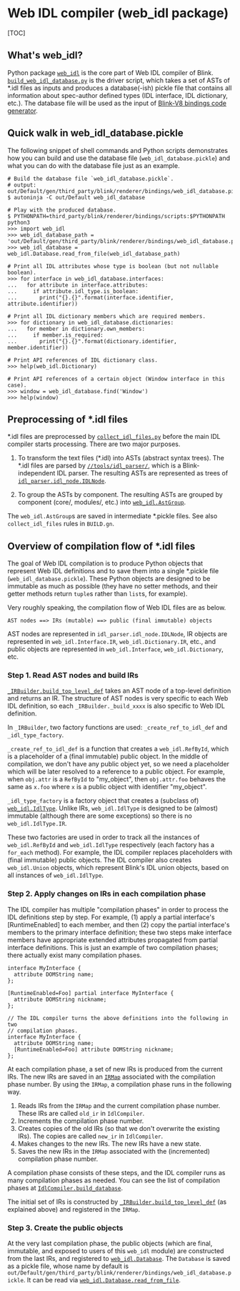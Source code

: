 # Web IDL compiler (web_idl package)

[TOC]

## What's web_idl?

Python package
[`web_idl`](https://source.chromium.org/chromium/chromium/src/+/main:third_party/blink/renderer/bindings/scripts/web_idl/)
is the core part of Web IDL compiler of Blink.
[`build_web_idl_database.py`](https://source.chromium.org/chromium/chromium/src/+/main:third_party/blink/renderer/bindings/scripts/build_web_idl_database.py)
is the driver script, which takes a set of ASTs of \*.idl files as inputs and
produces a database(-ish) pickle file that contains all information about
spec-author defined types (IDL interface, IDL dictionary, etc.). The database
file will be used as the input of
[Blink-V8 bindings code generator](../bind_gen/README.md).

## Quick walk in web_idl_database.pickle

The following snippet of shell commands and Python scripts demonstrates how you
can build and use the database file (`web_idl_database.pickle`) and what you
can do with the database file just as an example.

```shell
# Build the database file `web_idl_database.pickle`.
# output: out/Default/gen/third_party/blink/renderer/bindings/web_idl_database.pickle
$ autoninja -C out/Default web_idl_database

# Play with the produced database.
$ PYTHONPATH=third_party/blink/renderer/bindings/scripts:$PYTHONPATH python3
>>> import web_idl
>>> web_idl_database_path = 'out/Default/gen/third_party/blink/renderer/bindings/web_idl_database.pickle'
>>> web_idl_database = web_idl.Database.read_from_file(web_idl_database_path)

# Print all IDL attributes whose type is boolean (but not nullable boolean).
>>> for interface in web_idl_database.interfaces:
...   for attribute in interface.attributes:
...     if attribute.idl_type.is_boolean:
...       print("{}.{}".format(interface.identifier, attribute.identifier))

# Print all IDL dictionary members which are required members.
>>> for dictionary in web_idl_database.dictionaries:
...   for member in dictionary.own_members:
...     if member.is_required:
...       print("{}.{}".format(dictionary.identifier, member.identifier))

# Print API references of IDL dictionary class.
>>> help(web_idl.Dictionary)

# Print API references of a certain object (Window interface in this case).
>>> window = web_idl_database.find('Window')
>>> help(window)
```

## Preprocessing of \*.idl files

\*.idl files are preprocessed by
[`collect_idl_files.py`](https://source.chromium.org/chromium/chromium/src/+/main:third_party/blink/renderer/bindings/scripts/collect_idl_files.py)
before the main IDL compiler starts processing. There are two major purposes.

1. To transform the text files (\*.idl) into ASTs (abstract syntax trees).
The \*.idl files are parsed by
[`//tools/idl_parser/`](https://source.chromium.org/chromium/chromium/src/+/main:tools/idl_parser/),
which is a Blink-independent IDL parser. The resulting ASTs are represented
as trees of
[`idl_parser.idl_node.IDLNode`](https://source.chromium.org/chromium/chromium/src/+/main:tools/idl_parser/idl_node.py?q=class:%5EIDLNode$&ss=chromium).

2. To group the ASTs by component. The resulting ASTs are grouped by component
(core/, modules/, etc.) into
[`web_idl.AstGroup`](https://source.chromium.org/chromium/chromium/src/+/main:third_party/blink/renderer/bindings/scripts/web_idl/ast_group.py?q=class:%5EAstGroup$&ss=chromium).

The `web_idl.AstGroup`s are saved in intermediate \*.pickle files. See also
`collect_idl_files` rules in `BUILD.gn`.

## Overview of compilation flow of \*.idl files

The goal of Web IDL compilation is to produce Python objects that represent
Web IDL definitions and to save them into a single \*.pickle file
(`web_idl_database.pickle`). These Python objects are designed to be immutable
as much as possible (they have no setter methods, and their getter methods
return `tuple`s rather than `list`s, for example).

Very roughly speaking, the compilation flow of Web IDL files are as below.

    AST nodes ==> IRs (mutable) ==> public (final immutable) objects

AST nodes are represented in `idl_parser.idl_node.IDLNode`, IR objects are
represented in `web_idl.Interface.IR`, `web_idl.Dictionary.IR`, etc., and
public objects are represented in `web_idl.Interface`, `web_idl.Dictionary`,
etc.

### Step 1. Read AST nodes and build IRs

[`_IRBuilder.build_top_level_def`](https://source.chromium.org/chromium/chromium/src/+/main:third_party/blink/renderer/bindings/scripts/web_idl/ir_builder.py?q=function:%5E_IRBuilder.build_top_level_def$&ss=chromium)
takes an AST node of a top-level definition and returns an IR. The structure of
AST nodes is very specific to each Web IDL definition, so each
`_IRBuilder._build_xxxx` is also specific to Web IDL definition.

In `_IRBuilder`, two factory functions are used: `_create_ref_to_idl_def` and
`_idl_type_factory`.

`_create_ref_to_idl_def` is a function that creates a `web_idl.RefById`, which
is a placeholder of a (final immutable) public object. In the middle of
compilation, we don't have any public object yet, so we need a placeholder
which will be later resolved to a reference to a public object. For example,
when `obj.attr` is a `RefById` to "my_object", then `obj.attr.foo` behaves the
same as `x.foo` where `x` is a public object with identifier "my_object".

`_idl_type_factory` is a factory object that creates a (subclass of)
[`web_idl.IdlType`](https://source.chromium.org/chromium/chromium/src/+/main:third_party/blink/renderer/bindings/scripts/web_idl/idl_type.py?q=class:%5EIdlType$&ss=chromium).
Unlike IRs, `web_idl.IdlType` is designed to be (almost) immutable (although
there are some exceptions) so there is no `web_idl.IdlType.IR`.

These two factories are used in order to track all the instances of
`web_idl.RefById` and `web_idl.IdlType` respectively (each factory has a
`for_each` method). For example, the IDL compiler replaces placeholders with
(final immutable) public objects. The IDL compiler also creates `web_idl.Union`
objects, which represent Blink's IDL union objects, based on all instances of
`web_idl.IdlType`.

### Step 2. Apply changes on IRs in each compilation phase

The IDL compiler has multiple "compilation phases" in order to process the IDL
definitions step by step. For example, (1) apply a partial interface's
[RuntimeEnabled] to each member, and then (2) copy the partial interface's
members to the primary interface definition; these two steps make interface
members have appropriate extended attributes propagated from partial interface
definitions. This is just an example of two compilation phases; there actually
exist many compilation phases.

```webidl
interface MyInterface {
  attribute DOMString name;
};

[RuntimeEnabled=Foo] partial interface MyInterface {
  attribute DOMString nickname;
};

// The IDL compiler turns the above definitions into the following in two
// compilation phases.
interface MyInterface {
  attribute DOMString name;
  [RuntimeEnabled=Foo] attribute DOMString nickname;
};
```

At each compilation phase, a set of new IRs is produced from the current IRs.
The new IRs are saved in an
[`IRMap`](https://source.chromium.org/chromium/chromium/src/+/main:third_party/blink/renderer/bindings/scripts/web_idl/ir_map.py?q=class:%5EIRMap$&ss=chromium)
associated with the compilation phase number. By using the `IRMap`, a
compilation phase runs in the following way.

1. Reads IRs from the `IRMap` and the current compilation phase number. These
IRs are called `old_ir` in `IdlCompiler`.
1. Increments the compilation phase number.
1. Creates copies of the old IRs (so that we don't overwrite the existing IRs).
The copies are called `new_ir` in `IdlCompiler`.
1. Makes changes to the new IRs. The new IRs have a new state.
1. Saves the new IRs in the `IRMap` associated with the (incremented)
compilation phase number.

A compilation phase consists of these steps, and the IDL compiler runs as many
compilation phases as needed. You can see the list of compilation phases at
[`IdlCompiler.build_database`](https://source.chromium.org/chromium/chromium/src/+/main:third_party/blink/renderer/bindings/scripts/web_idl/idl_compiler.py?q=function:%5EIdlCompiler.build_database$&ss=chromium).

The initial set of IRs is constructed by
[`_IRBuilder.build_top_level_def`](https://source.chromium.org/chromium/chromium/src/+/main:third_party/blink/renderer/bindings/scripts/web_idl/ir_builder.py?q=function:%5E_IRBuilder.build_top_level_def$&ss=chromium)
(as explained above) and registered in the `IRMap`.

### Step 3. Create the public objects

At the very last compilation phase, the public objects (which are final,
immutable, and exposed to users of this `web_idl` module) are constructed from
the last IRs, and registered to
[`web_idl.Database`](https://source.chromium.org/chromium/chromium/src/+/main:third_party/blink/renderer/bindings/scripts/web_idl/database.py?q=class:%5EDatabase$&ss=chromium).
The `Database` is saved as a pickle file, whose name by default is
`out/Default/gen/third_party/blink/renderer/bindings/web_idl_database.pickle`.
It can be read via
[`web_idl.Database.read_from_file`](https://source.chromium.org/chromium/chromium/src/+/main:third_party/blink/renderer/bindings/scripts/web_idl/database.py?q=function:%5EDatabase.read_from_file$&ss=chromium).
